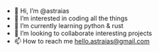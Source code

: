 - 👋 Hi, I’m @astraias
- 👀 I’m interested in coding all the things
- 🌱 I’m currently learning python & rust
- 💞️ I’m looking to collaborate interesting projects
- 📫 How to reach me hello.astraias@gmail.com

<!---
astraias/astraias is a ✨ special ✨ repository because its `README.md` (this file) appears on your GitHub profile.
You can click the Preview link to take a look at your changes.
--->
